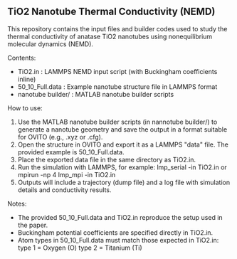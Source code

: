 TiO2 Nanotube Thermal Conductivity (NEMD)
-----------------------------------------

This repository contains the input files and builder codes used to study the
thermal conductivity of anatase TiO2 nanotubes using nonequilibrium molecular
dynamics (NEMD).

Contents:
- TiO2.in          : LAMMPS NEMD input script (with Buckingham coefficients inline)
- 50_10_Full.data  : Example nanotube structure file in LAMMPS format
- nanotube builder/         : MATLAB nanotube builder scripts

How to use:
1. Use the MATLAB nanotube builder scripts (in nannotube builder/) to generate a nanotube
   geometry and save the output in a format suitable for OVITO (e.g., .xyz or .cfg).
2. Open the structure in OVITO and export it as a LAMMPS "data" file.
   The provided example is 50_10_Full.data.
3. Place the exported data file in the same directory as TiO2.in.
4. Run the simulation with LAMMPS, for example:
      lmp_serial -in TiO2.in
   or
      mpirun -np 4 lmp_mpi -in TiO2.in
5. Outputs will include a trajectory (dump file) and a log file with simulation
   details and conductivity results.

Notes:
- The provided 50_10_Full.data and TiO2.in reproduce the setup used in the paper.
- Buckingham potential coefficients are specified directly in TiO2.in.
- Atom types in 50_10_Full.data must match those expected in TiO2.in:
      type 1 = Oxygen (O)
      type 2 = Titanium (Ti)
